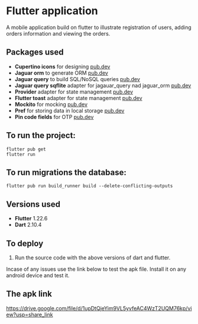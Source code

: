 # Flutter application
A mobile application build on flutter to illustrate registration of users, 
adding orders information and viewing the orders.

## Packages used
- **Cupertino icons** for designing [pub.dev](https://pub.dev/packages/cupertino_icons)
- **Jaguar orm** to generate ORM [pub.dev](https://pub.dev/packages/jaguar_orm)
- **Jaguar query** to build SQL/NoSQL queries [pub.dev](https://pub.dev/packages/jaguar_query)
- **Jaguar query sqflite** adapter for jagauar_query nad jaguar_orm [pub.dev](https://pub.dev/packages/jaguar_query_sqflite)
- **Provider** adapter for state management [pub.dev](https://pub.dev/packages/provider)
- **Flutter toast** adapter for state management [pub.dev](https://pub.dev/packages/fluttertoast)
- **Mockito** for mocking [pub.dev](https://pub.dev/packages/mockito)
- **Pref** for storing data in local storage [pub.dev](https://pub.dev/packages/pref)
- **Pin code fields** for OTP [pub.dev](https://pub.dev/packages/pin_code_fields)

## To run the project:
```
flutter pub get
flutter run
```

## To run migrations the database:
```
flutter pub run build_runner build --delete-conflicting-outputs
```

## Versions used
- **Flutter** 1.22.6
- **Dart** 2.10.4

## To deploy
1. Run the source code with the above versions of dart and flutter.

Incase of any issues use the link below to test the apk file.
Install it on any android device and test it.

## The apk link 
https://drive.google.com/file/d/1upDtQjeYim9VL5yvfeAC4WzT2UQM76kp/view?usp=share_link

